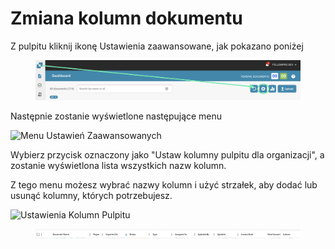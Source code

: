 # Zmiana kolumn dokumentu

Z pulpitu kliknij ikonę Ustawienia zaawansowane, jak pokazano poniżej

<figure><img src="../../.gitbook/assets/image (7).png" alt=""><figcaption></figcaption></figure>

Następnie zostanie wyświetlone następujące menu

![Menu Ustawień Zaawansowanych](https://lh7-us.googleusercontent.com/wWt5QbmwZf44enmOoLcofh6SvyYPiHTav9OiEog\_m2xtnty6X73pFlhfdM9aglx89\_pfbiACZx5BejagV-wAKwlDTuGoGNu5jgbcZ5djrZ\_h1IgGp-8uaq8UHY-umjrs96hb4FZOzHFzdLasg2F\_ftw)

Wybierz przycisk oznaczony jako "Ustaw kolumny pulpitu dla organizacji", a zostanie wyświetlona lista wszystkich nazw kolumn.

Z tego menu możesz wybrać nazwy kolumn i użyć strzałek, aby dodać lub usunąć kolumny, których potrzebujesz.

![Ustawienia Kolumn Pulpitu](https://lh7-us.googleusercontent.com/cXnnrIR-y4TRDnRE9irGvvjnmkN-HSGEQTh7FiwsjRHzXF7FNjd-\_gLO-m55fLlv6lVjk-VvThgdW5JWgqIVZSm5tfk3hC7xrj68uRE5OgIPMtYIrpxOhhYzk4OMibyDBqvHQ0VZaDAysZohlH8dxm8)

<div data-full-width="true">

<figure><img src="../../.gitbook/assets/image (6).png" alt=""><figcaption></figcaption></figure>

</div>

